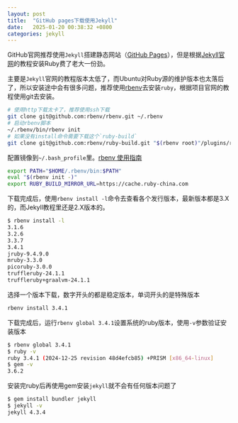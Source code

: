 ```yaml
---
layout: post
title:  "GitHub pages下载使用Jekyll"
date:   2025-01-20 00:38:32 +0800
categories: jekyll
---
```

GitHub官网推荐使用`Jekyll`搭建静态网站（[GitHub Pages](https://docs.github.com/zh/pages/setting-up-a-github-pages-site-with-jekyll/about-github-pages-and-jekyll)），但是根据[Jekyll官网](https://jekyllrb.com/)的教程安装Ruby费了老大一份劲。

主要是`Jekyll`官网的教程版本太低了，而Ubuntu对Ruby源的维护版本也太落后了，所以安装途中会有很多问题，推荐使用[rbenv](https://github.com/rbenv/rbenv)去安装`ruby`，根据项目官网的教程使用git去安装。

```bash
# 使用http下载太卡了，推荐使用ssh下载
git clone git@github.com:rbenv/rbenv.git ~/.rbenv
# 启动rbenv脚本
~/.rbenv/bin/rbenv init
# 如果没有install命令需要下载这个`ruby-build`
git clone git@github.com:rbenv/ruby-build.git "$(rbenv root)"/plugins/ruby-build
```

配置镜像到`~/.bash_profile`里。[rbenv 使用指南](https://ruby-china.org/wiki/rbenv-guide)

```bash
export PATH="$HOME/.rbenv/bin:$PATH"
eval "$(rbenv init -)"
export RUBY_BUILD_MIRROR_URL=https://cache.ruby-china.com
```

下载完成后，使用`rbenv install -l`命令去查看各个发行版本，最新版本都是3.X的，而Jekyll教程里还是2.X版本的。

```bash
$ rbenv install -l
3.1.6
3.2.6
3.3.7
3.4.1
jruby-9.4.9.0
mruby-3.3.0
picoruby-3.0.0
truffleruby-24.1.1
truffleruby+graalvm-24.1.1
```

选择一个版本下载，数字开头的都是稳定版本，单词开头的是特殊版本

```bash
rbenv install 3.4.1
```

下载完成后，运行`rbenv global 3.4.1`设置系统的ruby版本，使用`-v`参数验证安装版本

```bash
$ rbenv global 3.4.1
$ ruby -v
ruby 3.4.1 (2024-12-25 revision 48d4efcb85) +PRISM [x86_64-linux]
$ gem -v
3.6.2
```

安装完ruby后再使用gem安装`jekyll`就不会有任何版本问题了

```bash
$ gem install bundler jekyll
$ jekyll -v
jekyll 4.3.4
```
